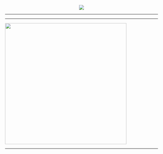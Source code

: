 <div align="center"><img src="https://miro.medium.com/max/2400/1*OohqW5DGh9CQS4hLY5FXzA.png"/></div>

--------

--------
<div>
  <img width="400px" src="https://github-readme-stats.vercel.app/api/?username=DreydenGys&show_icons=true&title_color=fff&icon_color=79ff97&text_color=9f9f9f&bg_color=151515"/>
 </div>

--------
